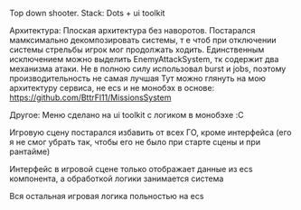 Top down shooter. Stack: Dots + ui toolkit

Архитектура:
Плоская архитектура без наворотов. Постарался мамксимально декомпозировать системы, т е чтоб при отключении системы стрельбы игрок мог продолжать ходить.
Единственным исключением можно выделить EnemyAttackSystem, тк содержит два механизма атаки.
Не в полною силу использовал burst и jobs, поэтому производительность не самая лучшая
Тут можно глянуть на мою архитектуру сервиса, не ecs и не монобэх в основе: https://github.com/BttrFl11/MissionsSystem

Другое:
Меню сделано на ui toolkit с логиком в монобэхе :C

Игровую сцену постарался избавить от всех ГО, кроме интерфейса (его я не смог убрать так, чтобы его не было при старте сцены и при рантайме)

Интерфейс в игровой сцене только отображает данные из ecs компонента, а обработкой логики занимается система

Вся остальная игровая логика польностью на ecs